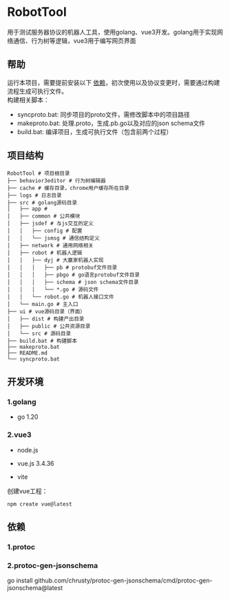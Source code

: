 # RobotTool
用于测试服务器协议的机器人工具，使用golang、vue3开发。golang用于实现网络通信、行为树等逻辑，vue3用于编写网页界面

## 帮助
运行本项目，需要提前安装以下 [依赖](#依赖)，初次使用以及协议变更时，需要通过构建流程生成可执行文件。   
构建相关脚本：
- syncproto.bat: 同步项目的proto文件，需修改脚本中的项目路径
- makeproto.bat: 处理.proto，生成.pb.go以及对应的json schema文件
- build.bat: 编译项目，生成可执行文件（包含前两个过程）

## 项目结构
```
RobotTool # 项目根目录
├── behavior3editor # 行为树编辑器
├── cache # 缓存目录，chrome用户缓存所在目录
├── logs # 日志目录
├── src # golang源码目录
│   ├── app #
│   ├── common # 公共模块
│   ├── jsdef # 与js交互的定义
│   │   ├── config # 配置
│   │   └── jsmsg # 通信结构定义
│   ├── network # 通用网络相关
│   ├── robot # 机器人逻辑
│   │   ├── dyj # 大赢家机器人实现
│   │   │   ├── pb # protobuf文件目录
│   │   │   ├── pbgo # go语言protobuf文件目录
│   │   │   ├── schema # json schema文件目录
│   │   │   └── *.go # 源码文件
│   │   └── robot.go # 机器人接口文件
│   └── main.go # 主入口
├── ui # vue源码目录（界面）
│   ├── dist # 构建产出目录
│   ├── public # 公共资源目录
│   └── src # 源码目录
├── build.bat # 构建脚本
├── makeproto.bat
├── README.md
└── syncproto.bat
```

## 开发环境
### 1.golang
- go 1.20

### 2.vue3
- node.js

- vue.js 3.4.36

- vite 

创建vue工程：
```
npm create vue@latest
```

## 依赖
### 1.protoc

### 2.protoc-gen-jsonschema
go install github.com/chrusty/protoc-gen-jsonschema/cmd/protoc-gen-jsonschema@latest